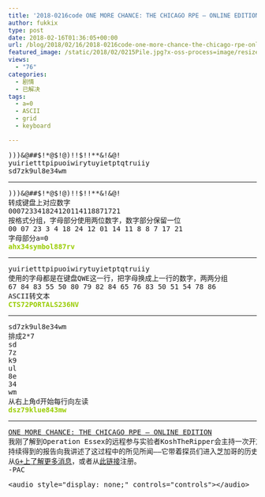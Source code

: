 ```yaml
---
title: '2018-0216code ONE MORE CHANCE: THE CHICAGO RPE – ONLINE EDITION'
author: fukkix
type: post
date: 2018-02-16T01:36:05+00:00
url: /blog/2018/02/16/2018-0216code-one-more-chance-the-chicago-rpe-online-edition/
featured_image: /static/2018/02/0215Pile.jpg?x-oss-process=image/resize,m_fill,w_700,h_220
views:
  - "76"
categories:
  - 剧情
  - 已解决
tags:
  - a=0
  - ASCII
  - grid
  - keyboard

---
```

<pre>)))&@##$!*@$!@)!!$!!**&!&@!
yuirietttpipuoiwirytuyietptqtruiiy
sd7zk9ul8e34wm<!--more--></pre>

* * *

<pre>)))&@##$!*@$!@)!!$!!**&!&@!
转成键盘上对应数字
000723341824120114118871721
按格式分组，字母部分使用两位数字，数字部分保留一位
00 07 23 3 4 18 24 12 01 14 11 8 8 7 17 21
字母部分a=0
<span style="color: #99cc00;"><strong>ahx34symbol887rv</strong></span></pre>

* * *

<pre>yuirietttpipuoiwirytuyietptqtruiiy
使用的字母都是在键盘QWE这一行，把字母换成上一行的数字，两两分组
67 84 83 55 50 80 79 82 84 65 76 83 50 51 54 78 86
ASCII转文本
<span style="color: #99cc00;"><strong>CTS72PORTALS236NV</strong></span></pre>

* * *

<pre>sd7zk9ul8e34wm
排成2*7
sd
7z
k9
ul
8e
34
wm
从右上角d开始每行向左读
<span style="color: #99cc00;"><strong>dsz79klue843mw</strong></span></pre>

* * *

<pre><a href="http://investigate.ingress.com/2018/02/16/one-more-chance-the-chicago-rpe/">ONE MORE CHANCE: THE CHICAGO RPE – ONLINE EDITION
</a>我刚了解到Operation Essex的远程参与实验者KoshTheRipper会主持一次开放的在线聊天直播，走进上周末在芝加哥举行的RPE活动。 
持续得到的报告向我讲述了这过程中的所见所闻——它带着探员们进入芝加哥的历史，无论是现实的还是Ingress世界的——但我依旧等待更多可以分享给你们的消息。现在看来直接出现了个见证它的完美机会。感谢这个探员团体回到风城。 
从<a href="https://plus.google.com/+AmbassadorKosh/posts/gC1MxzaPM4J">G+上了解更多消息</a>，或者从<a href="https://docs.google.com/forms/d/e/1FAIpQLSdXaIHWyAFlIuQKp9pYtWrf_DOD6g6HzSXwMuwRS6UX-ALdVQ/viewform">此链接</a>注册。
-PAC</pre>

<pre>&lt;audio style="display: none;" controls="controls">&lt;/audio></pre>